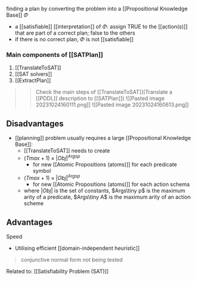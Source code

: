 finding a plan by converting the problem into a [[Propositional Knowledge Base]] $\Phi$
- a [[satisfiable]] [[interpretation]] of $\Phi$: assign TRUE to the [[action(s)]] that are part of a correct plan; false to the others
- if there is no correct plan, $\Phi$ is not [[satisfiable]]

### Main components of [[SATPlan]]
1. [[TranslateToSAT]]
2. [[SAT solvers]]
3. [[ExtractPlan]]

>> Check the main steps of [[TranslateToSAT]](Translate a [[PDDL]] description to [[SATPlan]]) 
![[Pasted image 20231024160111.png]]
![[Pasted image 20231024160613.png]]
## Disadvantages
- [[planning]] problem usually requires a large [[Propositional Knowledge Base]]:
	- [[TranslateToSAT]] needs to create
	- $(Tmax +1) \times |Obj|^{Argsp}$
		- for new [[Atomic Propositions (atoms)]] for each predicate symbol
	- $(Tmax +1) \times |Obj|^{Argsp}$
		- for new [[Atomic Propositions (atoms)]] for each action schema
	- where $|Obj|$ is the set of constants, $Args\tiny p$ is the maximum arity of a predicate, $Args\tiny A$ is the maximum arity of an action scheme

## Advantages
Speed
- Utilising efficient [[domain-independent heuristic]]

>conjunctive normal form not being tested

Related to: [[Satisfiability Problem (SAT)]]